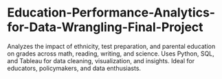 # Education-Performance-Analytics-for-Data-Wrangling-Final-Project
Analyzes the impact of ethnicity, test preparation, and parental education on grades across math, reading, writing, and science. Uses Python, SQL, and Tableau for data cleaning, visualization, and insights. Ideal for educators, policymakers, and data enthusiasts.
